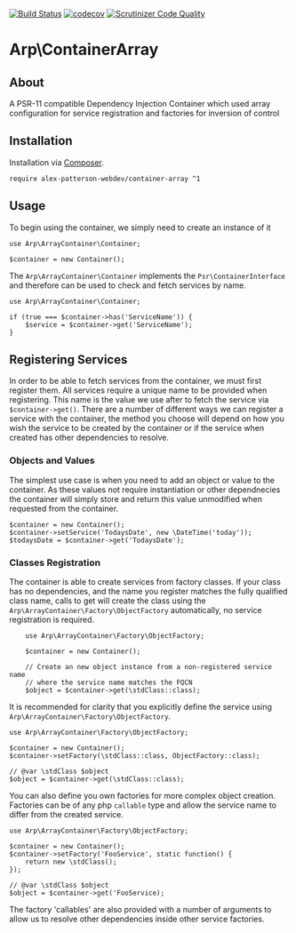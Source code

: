 [![Build Status](https://travis-ci.com/alex-patterson-webdev/container-array.svg?branch=master)](https://travis-ci.com/alex-patterson-webdev/container-array)
[![codecov](https://codecov.io/gh/alex-patterson-webdev/container-array/branch/master/graph/badge.svg)](https://codecov.io/gh/alex-patterson-webdev/container-array)
[![Scrutinizer Code Quality](https://scrutinizer-ci.com/g/alex-patterson-webdev/container-array/badges/quality-score.png?b=master)](https://scrutinizer-ci.com/g/alex-patterson-webdev/container-array/?branch=master)

# Arp\ContainerArray

## About

A PSR-11 compatible Dependency Injection Container which used array configuration for service registration
and factories for inversion of control
 
## Installation

Installation via [Composer](https://getcomposer.org).

    require alex-patterson-webdev/container-array ^1
 
## Usage

To begin using the container, we simply need to create an instance of it

    use Arp\ArrayContainer\Container;
    
    $container = new Container();

The `Arp\ArrayContainer\Container` implements the `Psr\ContainerInterface` and therefore can be used to check and fetch services by name.

    use Arp\ArrayContainer\Container;
    
    if (true === $container->has('ServiceName')) {
        $service = $container->get('ServiceName');
    }
    
## Registering Services

In order to be able to fetch services from the container, we must first register them. All services require a unique name to be provided when registering.
This name is the value we use after to fetch the service via `$container->get()`. There are a number of different ways we can register a service with the container,
the method you choose will depend on how you wish the service to be created by the container or if the service when created has other dependencies to resolve.

### Objects and Values

The simplest use case is when you need to add an object or value to the container. As these values not require instantiation or other dependnecies the 
container will simply store and return this value unmodified when requested from the container.

    $container = new Container();
    $container->setService('TodaysDate', new \DateTime('today'));
    $todaysDate = $container->get('TodaysDate');
       
### Classes Registration

The container is able to create services from factory classes. If your class has no dependencies, and the name you register matches the fully qualified class name, calls to get
will create the class using the `Arp\ArrayContainer\Factory\ObjectFactory` automatically, no service registration is required.

        use Arp\ArrayContainer\Factory\ObjectFactory;
    
        $container = new Container();
        
        // Create an new object instance from a non-registered service name 
        // where the service name matches the FQCN
        $object = $container->get(\stdClass::class);

It is recommended for clarity that you explicitly define the service using  `Arp\ArrayContainer\Factory\ObjectFactory`.

    use Arp\ArrayContainer\Factory\ObjectFactory;

    $container = new Container();
    $container->setFactory(\stdClass::class, ObjectFactory::class); 
    
    // @var \stdClass $object
    $object = $container->get(\stdClass::class);

You can also define you own factories for more complex object creation. Factories can be of any php `callable` type and 
allow the service name to differ from the created service.

    use Arp\ArrayContainer\Factory\ObjectFactory;

    $container = new Container();
    $container->setFactory('FooService', static function() {
        return new \stdClass();
    }); 
    
    // @var \stdClass $object
    $object = $container->get('FooService);

The factory 'callables' are also provided with a number of arguments to allow us to resolve other dependencies inside 
other service factories.

